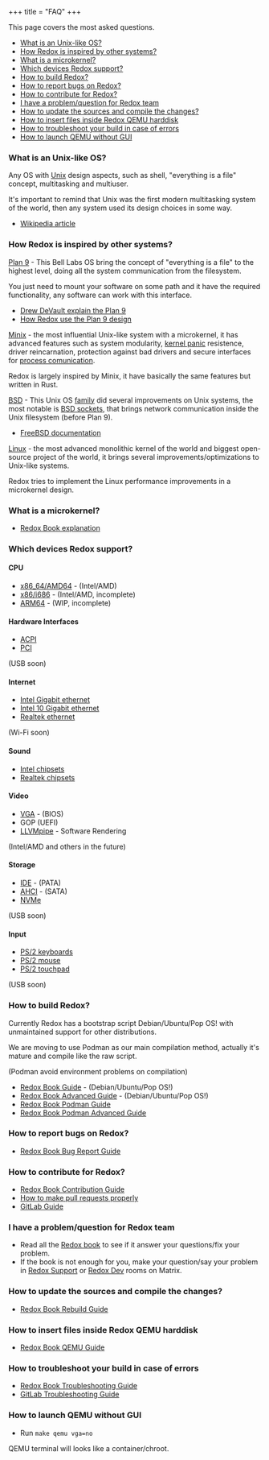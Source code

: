 +++
title = "FAQ"
+++

This page covers the most asked questions.



- [What is an Unix-like OS?](#what-is-an-unix-like-os)
- [How Redox is inspired by other systems?](#how-redox-is-inspired-by-other-systems)
- [What is a microkernel?](#what-is-a-microkernel)
- [Which devices Redox support?](#which-devices-redox-support)
- [How to build Redox?](#how-to-build-redox)
- [How to report bugs on Redox?](#how-to-report-bugs-on-redox)
- [How to contribute for Redox?](#how-to-contribute-for-redox)
- [I have a problem/question for Redox team](#i-have-a-problemquestion-for-redox-team)
- [How to update the sources and compile the changes?](#how-to-update-the-sources-and-compile-the-changes)
- [How to insert files inside Redox QEMU harddisk](#how-to-insert-files-inside-redox-qemu-harddisk)
- [How to troubleshoot your build in case of errors](#how-to-troubleshoot-your-build-in-case-of-errors)
- [How to launch QEMU without GUI](#how-to-launch-qemu-without-gui)



### What is an Unix-like OS?


Any OS with [Unix] design aspects, such as shell, "everything is a file" concept, multitasking and multiuser.


It's important to remind that Unix was the first modern multitasking system of the world, then any system used its design choices in some way.


- [Wikipedia article]

[Unix]: https://en.wikipedia.org/wiki/Unix
[Wikipedia article]: https://en.wikipedia.org/wiki/Unix-like

### How Redox is inspired by other systems?


[Plan 9] - This Bell Labs OS bring the concept of "everything is a file" to the highest level, doing all the system communication from the filesystem.


You just need to mount your software on some path and it have the required functionality, any software can work with this interface.


- [Drew DeVault explain the Plan 9]
- [How Redox use the Plan 9 design]


[Plan 9]: http://9p.io/plan9/index.html
[Drew DeVault explain the Plan 9]: https://drewdevault.com/2022/11/12/In-praise-of-Plan-9.html
[How Redox use the Plan 9 design]: https://doc.redox-os.org/book/ch05-00-urls-schemes-resources.html

[Minix] - the most influential Unix-like system with a microkernel, it has advanced features such as system modularity, [kernel panic] resistence, driver reincarnation, protection against bad drivers and secure interfaces for [process comunication].


Redox is largely inspired by Minix, it have basically the same features but written in Rust.

[Minix]: https://minix3.org/
[kernel panic]: https://en.wikipedia.org/wiki/Kernel_panic
[process comunication]: https://en.wikipedia.org/wiki/Inter-process_communication
[How Redox implement the Minix microkernel design]: https://doc.redox-os.org/book/ch04-01-microkernels.html


[BSD] - This Unix OS [family] did several improvements on Unix systems, the most notable is [BSD sockets], that brings network communication inside the Unix filesystem (before Plan 9).


- [FreeBSD documentation]


[BSD]: https://www.bsd.org/
[family]: https://en.wikipedia.org/wiki/Research_Unix
[BSD sockets]: https://en.wikipedia.org/wiki/Berkeley_sockets
[FreeBSD documentation]: https://docs.freebsd.org/en/books/developers-handbook/sockets/

[Linux] - the most advanced monolithic kernel of the world and biggest open-source project of the world, it brings several improvements/optimizations to Unix-like systems.


Redox tries to implement the Linux performance improvements in a microkernel design.


[Linux]: https://www.kernel.org/

### What is a microkernel?


- [Redox Book explanation]

[Redox Book explanation]: https://doc.redox-os.org/book/ch04-01-microkernels.html

### Which devices Redox support?


#### CPU


- [x86_64/AMD64] - (Intel/AMD)
- [x86/i686] - (Intel/AMD, incomplete)
- [ARM64] - (WIP, incomplete)

[x86_64/AMD64]: https://gitlab.redox-os.org/redox-os/kernel/-/tree/master/src/arch/x86_64
[x86/i686]: https://gitlab.redox-os.org/redox-os/kernel/-/tree/master/src/arch/x86
[ARM64]: https://gitlab.redox-os.org/redox-os/kernel/-/tree/master/src/arch/aarch64

#### Hardware Interfaces


- [ACPI]
- [PCI]


(USB soon)

[ACPI]: https://gitlab.redox-os.org/redox-os/drivers/-/tree/master/acpid
[PCI]: https://gitlab.redox-os.org/redox-os/drivers/-/tree/master/pcid

#### Internet


- [Intel Gigabit ethernet]
- [Intel 10 Gigabit ethernet]
- [Realtek ethernet]


(Wi-Fi soon)

[Intel Gigabit ethernet]: https://gitlab.redox-os.org/redox-os/drivers/-/tree/master/e1000d
[Intel 10 Gigabit ethernet]: https://gitlab.redox-os.org/redox-os/drivers/-/tree/master/ixgbed
[Realtek ethernet]: https://gitlab.redox-os.org/redox-os/drivers/-/tree/master/rtl8168d

#### Sound


- [Intel chipsets]
- [Realtek chipsets]

[Intel chipsets]: https://gitlab.redox-os.org/redox-os/drivers/-/tree/master/ihdad
[Realtek chipsets]: https://gitlab.redox-os.org/redox-os/drivers/-/tree/master/ac97d

#### Video


- [VGA] - (BIOS)
- GOP (UEFI)
- [LLVMpipe] - Software Rendering


(Intel/AMD and others in the future)

[VGA]: https://gitlab.redox-os.org/redox-os/drivers/-/tree/master/vesad
[LLVMpipe]: https://docs.mesa3d.org/drivers/llvmpipe.html

#### Storage


- [IDE] - (PATA)
- [AHCI] - (SATA)
- [NVMe]


(USB soon)

[IDE]: https://gitlab.redox-os.org/redox-os/drivers/-/tree/master/ided
[AHCI]: https://gitlab.redox-os.org/redox-os/drivers/-/tree/master/ahcid
[NVMe]: https://gitlab.redox-os.org/redox-os/drivers/-/tree/master/nvmed

#### Input


- [PS/2 keyboards]
- [PS/2 mouse]
- [PS/2 touchpad]


(USB soon)

[PS/2 keyboards]: https://gitlab.redox-os.org/redox-os/drivers/-/tree/master/ps2d
[PS/2 mouse]: https://gitlab.redox-os.org/redox-os/drivers/-/tree/master/ps2d
[PS/2 touchpad]: https://gitlab.redox-os.org/redox-os/drivers/-/tree/master/ps2d


### How to build Redox?


Currently Redox has a bootstrap script Debian/Ubuntu/Pop OS! with unmaintained support for other distributions.


We are moving to use Podman as our main compilation method, actually it's mature and compile like the raw script.


(Podman avoid environment problems on compilation)


- [Redox Book Guide] - (Debian/Ubuntu/Pop OS!)
- [Redox Book Advanced Guide] - (Debian/Ubuntu/Pop OS!)
- [Redox Book Podman Guide]
- [Redox Book Podman Advanced Guide]

[Redox Book Guide]: https://doc.redox-os.org/book/ch02-05-building-redox.html
[Redox Book Advanced Guide]: https://doc.redox-os.org/book/ch08-01-advanced-build.html
[Redox Book Podman Guide]: https://doc.redox-os.org/book/ch02-06-podman-build.html
[Redox Book Podman Advanced Guide]: https://doc.redox-os.org/book/ch08-02-advanced-podman-build.html


### How to report bugs on Redox?


- [Redox Book Bug Report Guide]

[Redox Book Bug Report Guide]: https://doc.redox-os.org/book/ch12-03-creating-proper-bug-reports.html


### How to contribute for Redox?


- [Redox Book Contribution Guide]
- [How to make pull requests properly]
- [GitLab Guide]

[Redox Book Contribution Guide]: https://doc.redox-os.org/book/ch10-02-low-hanging-fruit.html
[How to make pull requests properly]: https://doc.redox-os.org/book/ch12-04-creating-proper-pull-requests.html
[GitLab Guide]: https://gitlab.redox-os.org/redox-os/redox/blob/master/CONTRIBUTING.md


### I have a problem/question for Redox team


- Read all the [Redox book] to see if it answer your questions/fix your problem.
- If the book is not enough for you, make your question/say your problem in [Redox Support] or [Redox Dev] rooms on Matrix.

[Redox book]: https://doc.redox-os.org/book/
[Redox Support]: https://matrix.to/#/#redox-support:matrix.org
[Redox Dev]: https://matrix.to/#/#redox-dev:matrix.org


### How to update the sources and compile the changes?


- [Redox Book Rebuild Guide]

[Redox Book Rebuild Guide]: https://doc.redox-os.org/book/ch09-02-coding-and-building.html#the-full-rebuild-cycle


### How to insert files inside Redox QEMU harddisk


- [Redox Book QEMU Guide]

[Redox Book QEMU Guide]: https://doc.redox-os.org/book/ch09-02-coding-and-building.html#patch-an-image


### How to troubleshoot your build in case of errors


- [Redox Book Troubleshooting Guide]
- [GitLab Troubleshooting Guide]

[Redox Book Troubleshooting Guide]: https://doc.redox-os.org/book/ch08-05-troubleshooting.html
[GitLab Troubleshooting Guide]: https://gitlab.redox-os.org/redox-os/redox#help-redox-wont-compile


### How to launch QEMU without GUI


- Run `make qemu vga=no`


QEMU terminal will looks like a container/chroot.
